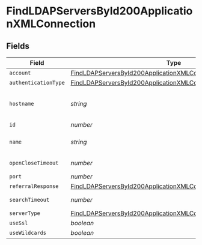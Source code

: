 # FindLDAPServersById200ApplicationXMLConnection


## Fields

| Field                                                                                                                                                           | Type                                                                                                                                                            | Required                                                                                                                                                        | Description                                                                                                                                                     | Example                                                                                                                                                         |
| --------------------------------------------------------------------------------------------------------------------------------------------------------------- | --------------------------------------------------------------------------------------------------------------------------------------------------------------- | --------------------------------------------------------------------------------------------------------------------------------------------------------------- | --------------------------------------------------------------------------------------------------------------------------------------------------------------- | --------------------------------------------------------------------------------------------------------------------------------------------------------------- |
| `account`                                                                                                                                                       | [FindLDAPServersById200ApplicationXMLConnectionAccount](../../models/operations/findldapserversbyid200applicationxmlconnectionaccount.md)                       | :heavy_minus_sign:                                                                                                                                              | N/A                                                                                                                                                             |                                                                                                                                                                 |
| `authenticationType`                                                                                                                                            | [FindLDAPServersById200ApplicationXMLConnectionAuthenticationType](../../models/operations/findldapserversbyid200applicationxmlconnectionauthenticationtype.md) | :heavy_minus_sign:                                                                                                                                              | N/A                                                                                                                                                             |                                                                                                                                                                 |
| `hostname`                                                                                                                                                      | *string*                                                                                                                                                        | :heavy_minus_sign:                                                                                                                                              | Hostname or IP address of the server                                                                                                                            | company.ad.com                                                                                                                                                  |
| `id`                                                                                                                                                            | *number*                                                                                                                                                        | :heavy_minus_sign:                                                                                                                                              | N/A                                                                                                                                                             | 1                                                                                                                                                               |
| `name`                                                                                                                                                          | *string*                                                                                                                                                        | :heavy_check_mark:                                                                                                                                              | Name of the LDAP server                                                                                                                                         | Company Active Directory                                                                                                                                        |
| `openCloseTimeout`                                                                                                                                              | *number*                                                                                                                                                        | :heavy_minus_sign:                                                                                                                                              | Timeout in seconds                                                                                                                                              | 15                                                                                                                                                              |
| `port`                                                                                                                                                          | *number*                                                                                                                                                        | :heavy_minus_sign:                                                                                                                                              | N/A                                                                                                                                                             | 389                                                                                                                                                             |
| `referralResponse`                                                                                                                                              | [FindLDAPServersById200ApplicationXMLConnectionReferralResponse](../../models/operations/findldapserversbyid200applicationxmlconnectionreferralresponse.md)     | :heavy_minus_sign:                                                                                                                                              | N/A                                                                                                                                                             |                                                                                                                                                                 |
| `searchTimeout`                                                                                                                                                 | *number*                                                                                                                                                        | :heavy_minus_sign:                                                                                                                                              | Timeout in seconds                                                                                                                                              | 60                                                                                                                                                              |
| `serverType`                                                                                                                                                    | [FindLDAPServersById200ApplicationXMLConnectionServerType](../../models/operations/findldapserversbyid200applicationxmlconnectionservertype.md)                 | :heavy_minus_sign:                                                                                                                                              | N/A                                                                                                                                                             |                                                                                                                                                                 |
| `useSsl`                                                                                                                                                        | *boolean*                                                                                                                                                       | :heavy_minus_sign:                                                                                                                                              | N/A                                                                                                                                                             |                                                                                                                                                                 |
| `useWildcards`                                                                                                                                                  | *boolean*                                                                                                                                                       | :heavy_minus_sign:                                                                                                                                              | N/A                                                                                                                                                             |                                                                                                                                                                 |